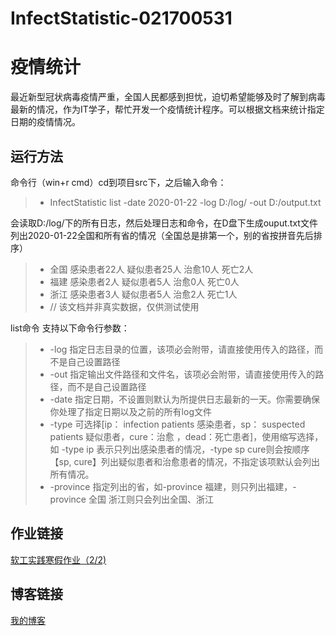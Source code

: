 # InfectStatistic-021700531
# 疫情统计
最近新型冠状病毒疫情严重，全国人民都感到担忧，迫切希望能够及时了解到病毒最新的情况，作为IT学子，帮忙开发一个疫情统计程序。可以根据文档来统计指定日期的疫情情况。
## 运行方法
命令行（win+r cmd）cd到项目src下，之后输入命令：

>* InfectStatistic list -date 2020-01-22 -log D:/log/ -out D:/output.txt

会读取D:/log/下的所有日志，然后处理日志和命令，在D盘下生成ouput.txt文件列出2020-01-22全国和所有省的情况（全国总是排第一个，别的省按拼音先后排序）

>* 全国 感染患者22人 疑似患者25人 治愈10人 死亡2人
>* 福建 感染患者2人 疑似患者5人 治愈0人 死亡0人
>* 浙江 感染患者3人 疑似患者5人 治愈2人 死亡1人
>* // 该文档并非真实数据，仅供测试使用

list命令 支持以下命令行参数：

>* -log 指定日志目录的位置，该项必会附带，请直接使用传入的路径，而不是自己设置路径
>* -out 指定输出文件路径和文件名，该项必会附带，请直接使用传入的路径，而不是自己设置路径
>* -date 指定日期，不设置则默认为所提供日志最新的一天。你需要确保你处理了指定日期以及之前的所有log文件
>* -type 可选择[ip： infection patients 感染患者，sp： suspected patients 疑似患者，cure：治愈 ，dead：死亡患者]，使用缩写选择，如 -type ip 表示只列出感染患者的情况，-type sp cure则会按顺序【sp, cure】列出疑似患者和治愈患者的情况，不指定该项默认会列出所有情况。
>* -province 指定列出的省，如-province 福建，则只列出福建，-province 全国 浙江则只会列出全国、浙江

## 作业链接
[软工实践寒假作业（2/2)](ttps://edu.cnblogs.com/campus/fzu/2020SPRINGS/homework/10287)

## 博客链接 
[我的博客](https://www.cnblogs.com/wenwenjiejie/)